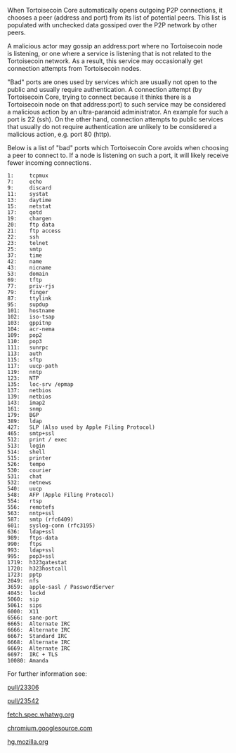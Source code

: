 When Tortoisecoin Core automatically opens outgoing P2P connections, it chooses
a peer (address and port) from its list of potential peers. This list is
populated with unchecked data gossiped over the P2P network by other peers.

A malicious actor may gossip an address:port where no Tortoisecoin node is listening,
or one where a service is listening that is not related to the Tortoisecoin network.
As a result, this service may occasionally get connection attempts from Tortoisecoin
nodes.

"Bad" ports are ones used by services which are usually not open to the public
and usually require authentication. A connection attempt (by Tortoisecoin Core,
trying to connect because it thinks there is a Tortoisecoin node on that
address:port) to such service may be considered a malicious action by an
ultra-paranoid administrator. An example for such a port is 22 (ssh). On the
other hand, connection attempts to public services that usually do not require
authentication are unlikely to be considered a malicious action,
e.g. port 80 (http).

Below is a list of "bad" ports which Tortoisecoin Core avoids when choosing a peer to
connect to. If a node is listening on such a port, it will likely receive fewer
incoming connections.

    1:     tcpmux
    7:     echo
    9:     discard
    11:    systat
    13:    daytime
    15:    netstat
    17:    qotd
    19:    chargen
    20:    ftp data
    21:    ftp access
    22:    ssh
    23:    telnet
    25:    smtp
    37:    time
    42:    name
    43:    nicname
    53:    domain
    69:    tftp
    77:    priv-rjs
    79:    finger
    87:    ttylink
    95:    supdup
    101:   hostname
    102:   iso-tsap
    103:   gppitnp
    104:   acr-nema
    109:   pop2
    110:   pop3
    111:   sunrpc
    113:   auth
    115:   sftp
    117:   uucp-path
    119:   nntp
    123:   NTP
    135:   loc-srv /epmap
    137:   netbios
    139:   netbios
    143:   imap2
    161:   snmp
    179:   BGP
    389:   ldap
    427:   SLP (Also used by Apple Filing Protocol)
    465:   smtp+ssl
    512:   print / exec
    513:   login
    514:   shell
    515:   printer
    526:   tempo
    530:   courier
    531:   chat
    532:   netnews
    540:   uucp
    548:   AFP (Apple Filing Protocol)
    554:   rtsp
    556:   remotefs
    563:   nntp+ssl
    587:   smtp (rfc6409)
    601:   syslog-conn (rfc3195)
    636:   ldap+ssl
    989:   ftps-data
    990:   ftps
    993:   ldap+ssl
    995:   pop3+ssl
    1719:  h323gatestat
    1720:  h323hostcall
    1723:  pptp
    2049:  nfs
    3659:  apple-sasl / PasswordServer
    4045:  lockd
    5060:  sip
    5061:  sips
    6000:  X11
    6566:  sane-port
    6665:  Alternate IRC
    6666:  Alternate IRC
    6667:  Standard IRC
    6668:  Alternate IRC
    6669:  Alternate IRC
    6697:  IRC + TLS
    10080: Amanda

For further information see:

[pull/23306](https://github.com/tortoisecoin/tortoisecoin/pull/23306#issuecomment-947516736)

[pull/23542](https://github.com/tortoisecoin/tortoisecoin/pull/23542)

[fetch.spec.whatwg.org](https://fetch.spec.whatwg.org/#port-blocking)

[chromium.googlesource.com](https://chromium.googlesource.com/chromium/src.git/+/refs/heads/main/net/base/port_util.cc)

[hg.mozilla.org](https://hg.mozilla.org/mozilla-central/file/tip/netwerk/base/nsIOService.cpp)
